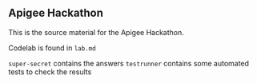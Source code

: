 Apigee Hackathon
---

This is the source material for the Apigee Hackathon.

Codelab is found in `lab.md`

`super-secret` contains the answers
`testrunner` contains some automated tests to check the results

